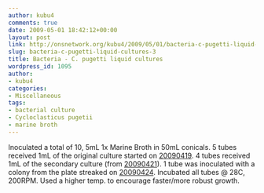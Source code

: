 ```yaml
---
author: kubu4
comments: true
date: 2009-05-01 18:42:12+00:00
layout: post
link: http://onsnetwork.org/kubu4/2009/05/01/bacteria-c-pugetti-liquid-cultures-3/
slug: bacteria-c-pugetti-liquid-cultures-3
title: Bacteria - C. pugetti liquid cultures
wordpress_id: 1095
author:
- kubu4
categories:
- Miscellaneous
tags:
- bacterial culture
- Cycloclasticus pugetii
- marine broth
---
```


Inoculated a total of 10, 5mL 1x Marine Broth in 50mL conicals. 5 tubes received 1mL of the original culture started on [20090419](/Sam%27s+Working+Notebook+Jan-May+2009#sjw20090419). 4 tubes received 1mL of the secondary culture (from [20090421](/Sam%27s+Working+Notebook+Jan-May+2009#sjw20090421)). 1 tube was inoculated with a colony from the plate streaked on [20090424](/Sam%27s+Working+Notebook+Jan-May+2009#sjw20090424). Incubated all tubes @ 28C, 200RPM. Used a higher temp. to encourage faster/more robust growth.
